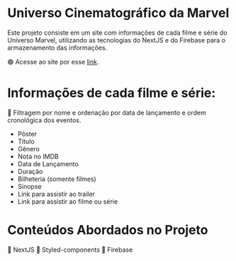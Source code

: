 # Universo Cinematográfico da Marvel

Este projeto consiste em um site com informações de cada filme e série do Universo Marvel, utilizando as tecnologias do NextJS e do Firebase para o armazenamento das informações.

🟢 Acesse ao site por esse [link](https://marvel-studios-universe.vercel.app/).

# Informações de cada filme e série:

📍 Filtragem por nome e ordenação por data de lançamento e ordem cronológica dos eventos.

- Pôster
- Título
- Gênero
- Nota no IMDB
- Data de Lançamento
- Duração
- Bilheteria (somente filmes)
- Sinopse
- Link para assistir ao trailer
- Link para assistir ao filme ou série

# Conteúdos Abordados no Projeto

📍 NextJS
📍 Styled-components
📍 Firebase

